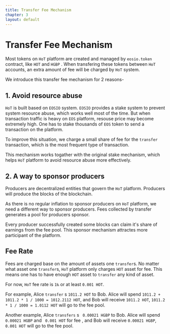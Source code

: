 ```yaml
---
title: Transfer Fee Mechanism
chapter: 3
layout: default
---
```


# Transfer Fee Mechanism

Most tokens on `HoT` platform are created and managed by  `eosio.token` contract, like `HOT` and `HGBP` . When transfering these tokens between `HoT` accounts, an extra amount of fee will be charged by `HoT` system.

We introduce this transfer fee mechanism for 2 reasons-

## 1. Avoid resource abuse

`HoT` is built based on `EOSIO` system. `EOSIO` provides a stake system to prevent system resource abuse, which works well most of the time. But when transaction traffic is heavy on `EOS` platform, resouse price may become extremely high. One has to stake thousands of `EOS` token to send a transaction on the platform.

To improve this situation, we charge a small share of fee for the `transfer` transaction, which is the most frequent type of transaction. 

This mechanism works togather with the original stake mechanism, which helps `HoT` platform to avoid resource abuse more effectively.

## 2. A way to sponsor producers

Producers are decentralized entities that govern the `HoT` platform. Producers will produce the blocks of the blockchain. 

As there is no regular inflation to sponsor producers on `HoT` platform, we need a different way to sponsor producers. Fees collected by transfer generates a pool for producers sponsor.

Every producer successfully created some blocks can claim it's share of earnings from the fee pool. This sponsor mechanism attractes more participant of the platform.

## Fee Rate

Fees are charged base on the amount of assets one  `transfer`s. No matter what asset one `transfer`s, `HoT` platform only charges `HOT` asset for fee. This means one has to have enough `HOT` asset to `transfer` any kind of asset.

For now, `HoT` fee rate is `1‰` or at least `0.001 HOT`. 

For example, Alice `transfer` s `1011.2 HOT` to Bob. Alice will spend `1011.2 + 1011.2 * 1 / 1000 = 1012.2112 HOT`, and Bob will receive `1011.2 HOT`, `1011.2 * 1 / 1000 = 1.0112 HOT` will go to the fee pool.

Another example, Alice `transfers` s ` 0.00021 HGBP` to Bob. Alice will spend `0.00021 HGBP` and ` 0.001 HOT` for fee , and Bob will receive `0.00021 HGBP`, `0.001 HOT` will go to the fee pool.